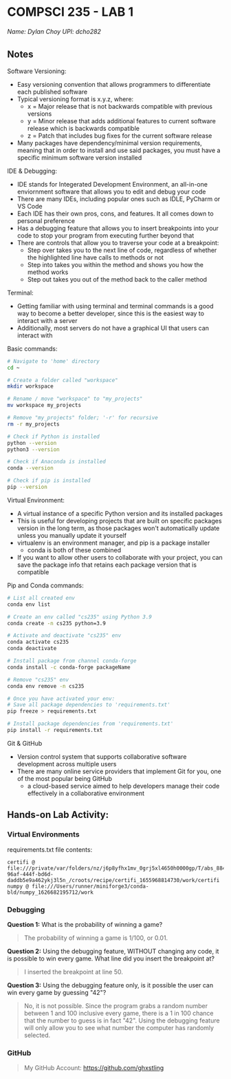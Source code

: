 # **COMPSCI 235 - LAB 1**
###### Name: Dylan Choy             UPI: dcho282

## **Notes**

Software Versioning:
- Easy versioning convention that allows programmers to differentiate each published software
- Typical versioning format is x.y.z, where:
    - x = Major release that is not backwards compatible with previous versions
    - y = Minor release that adds additional features to current software release which is backwards compatible
    - z = Patch that includes bug fixes for the current software release
- Many packages have dependency/minimal version requirements, meaning that in order to install and use said packages, you must have a specific minimum software version installed

IDE & Debugging:
- IDE stands for Integerated Development Environment, an all-in-one enviornment software that allows you to edit and debug your code 
- There are many IDEs, including popular ones such as IDLE, PyCharm or VS Code
- Each IDE has their own pros, cons, and features. It all comes down to personal preference
- Has a debugging feature that allows you to insert breakpoints into your code to stop your program from executing further beyond that
- There are controls that allow you to traverse your code at a breakpoint:
    - Step over takes you to the next line of code, regardless of whether the highlighted line have calls to methods or not
    - Step into takes you within the method and shows you how the method works
    - Step out takes you out of the method back to the caller method

Terminal:
- Getting familiar with using terminal and terminal commands is a good way to become a better developer, since this is the easiest way to interact with a server
- Additionally, most servers do not have a graphical UI that users can interact with

Basic commands:
```bash
# Navigate to 'home' directory
cd ~

# Create a folder called "workspace"
mkdir workspace

# Rename / move "workspace" to "my_projects"
mv workspace my_projects

# Remove "my_projects" folder; '-r' for recursive
rm -r my_projects

# Check if Python is installed
python --version
python3 --version

# Check if Anaconda is installed
conda --version

# Check if pip is installed
pip --version
```

Virtual Environment:
- A virtual instance of a specific Python version and its installed packages 
- This is useful for developing projects that are built on specific packages version in the long term, as those packages won't automatically update unless you manually update it yourself
- virtualenv is an environment manager, and pip is a package installer
    - conda is both of these combined
- If you want to allow other users to collaborate with your project, you can save the package info that retains each package version that is compatible

Pip and Conda commands:
```bash
# List all created env
conda env list

# Create an env called "cs235" using Python 3.9
conda create -n cs235 python=3.9

# Activate and deactivate "cs235" env 
conda activate cs235
conda deactivate

# Install package from channel conda-forge
conda install -c conda-forge packageName

# Remove "cs235" env
conda env remove -n cs235

# Once you have activated your env:
# Save all package dependencies to 'requirements.txt'
pip freeze > requirements.txt

# Install package dependencies from 'requirements.txt'
pip install -r requirements.txt
```

Git & GitHub
- Version control system that supports collaborative software development across multiple users
- There are many online service providers that implement Git for you, one of the most popular being GitHub
    - a cloud-based service aimed to help developers manage their code effectively in a collaborative environment

## **Hands-on Lab Activity:**

### Virtual Environments

requirements.txt file contents:
```
certifi @ file:///private/var/folders/nz/j6p8yfhx1mv_0grj5xl4650h0000gp/T/abs_884c889c-96af-444f-bd6d-daddb5e9a462ykj3l5n_/croots/recipe/certifi_1655968814730/work/certifi
numpy @ file:///Users/runner/miniforge3/conda-bld/numpy_1626682195712/work
```

### Debugging

**Question 1:** What is the probability of winning a game?
> The probability of winning a game is 1/100, or 0.01.

**Question 2:** Using the debugging feature, WITHOUT changing any code, it is possible to win every game. What line did you insert the breakpoint at? 
> I inserted the breakpoint at line 50.

**Question 3:** Using the debugging feature only, is it possible the user can win every game by guessing "42"?
> No, it is not possible. Since the program grabs a random number between 1 and 100 inclusive every game, there is a 1 in 100 chance that the number to guess is in fact "42". Using the debugging feature will only allow you to see what number the computer has randomly selected.

### GitHub
> My GitHub Account: https://github.com/ghxstling
